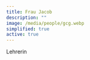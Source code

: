```yaml
---
title: Frau Jacob
description: ""
image: /media/people/gcg.webp
simplified: true
active: true
---
```

Lehrerin
